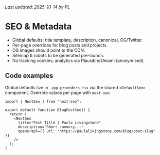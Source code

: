 _Last updated: 2025-10-14 by PL_

# SEO & Metadata

- Global defaults: title template, description, canonical, OG/Twitter.
- Per-page overrides for blog posts and projects.
- OG images should point to the CDN.
- Sitemap & robots to be generated pre-launch.
- No tracking cookies; analytics via Plausible/Umami (anonymised).

## Code examples

Global defaults live in `_app-providers.tsx` via the shared `<DefaultSeo>` component. Override values per page with `next-seo`:

```tsx
import { NextSeo } from "next-seo";

export default function BlogPostSeo() {
  return (
    <NextSeo
      title="Post Title | Paula Livingstone"
      description="Short summary..."
      openGraph={{ url: "https://paulalivingstone.com/blog/post-slug" }}
    />
  );
}
```
